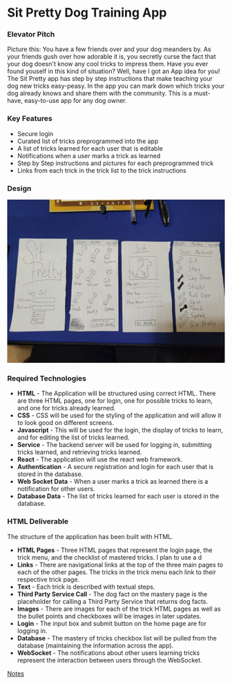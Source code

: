 # Sit Pretty Dog Training App
### Elevator Pitch
Picture this: You have a few friends over and your dog meanders by. As your friends gush over how adorable it is, you secretly curse the fact that your dog doesn't know any cool tricks to impress them. Have you ever found youself in this kind of situation? Well, have I got an App idea for you! The Sit Pretty app has step by step instructions that make teaching your dog new tricks easy-peasy. In the app you can mark down which tricks your dog already knows and share them with the community. This is a must-have, easy-to-use app for any dog owner.

### Key Features
- Secure login
- Curated list of tricks preprogrammed into the app
- A list of tricks learned for each user that is editable
- Notifications when a user marks a trick as learned
- Step by Step instructions and pictures for each preprogrammed trick
- Links from each trick in the trick list to the trick instructions

### Design
![Mockup](20240117_211242.jpg)


### Required Technologies
- **HTML** - The Application will be structured using correct HTML. There are three HTML pages, one for login, one for possible tricks to learn, and one for tricks already learned.
- **CSS** - CSS will be used for the styling of the application and will allow it to look good on different screens. 
- **Javascript** - This will be used for the login, the display of tricks to learn, and for editing the list of tricks learned.
- **Service** - The backend server will be used for logging in, submitting tricks learned, and retrieving tricks learned.
- **React** - The application will use the react web framework.
- **Authentication** - A secure registration and login for each user that is stored in the database.
- **Web Socket Data** - When a user marks a trick as learned there is a notification for other users.
- **Database Data** - The list of tricks learned for each user is stored in the database.

### HTML Deliverable
The structure of the application has been built with HTML.

- **HTML Pages** - Three HTML pages that represent the login page, the trick menu, and the checklist of mastered tricks. I plan to use a d
- **Links** - There are navigational links at the top of the three main pages to each of the other pages. The tricks in the trick menu each link to their respective trick page.
- **Text** - Each trick is described with textual steps.
- **Third Party Service Call** - The dog fact on the mastery page is the placeholder for calling a Third Party Service that returns dog facts. 
- **Images** - There are images for each of the trick HTML pages as well as the bullet points and checkboxes will be images in later updates.
- **Login** - The input box and submit button on the home page are for logging in.
- **Database** - The mastery of tricks checkbox list will be pulled from the database (maintaining the information across the app).
- **WebSocket** - The notifications about other users learning tricks represent the interaction between users through the WebSocket.

[Notes](notes.md)
